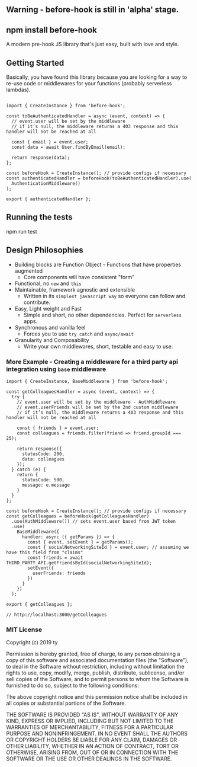## Warning - before-hook is still in 'alpha' stage.

## npm install before-hook

A modern pre-hook JS library that's just easy, built with love and style.

## Getting Started

Basically, you have found this library because you are looking for a way to re-use code or middlewares for your functions (probably serverless lambdas).

```

import { CreateInstance } from 'before-hook';

const toBeAuthenticatedHandler = async (event, context) => {
  // event.user will be set by the middleware
  // if it’s null, the middleware returns a 403 response and this handler will not be reached at all

  const { email } = event.user;
  const data = await User.findByEmail(email);

  return response(data);
};

const beforeHook = CreateInstance(); // provide configs if necessary
const authenticatedHandler = beforeHook(toBeAuthenticatedHandler).use(
  AuthenticationMiddleware()
);

export { authenticatedHandler };

```


## Running the tests

  npm run test

## Design Philosophies

  * Building blocks are Function Object - Functions that have properties augmented
    * Core components will have consistent "form"
  * Functional, no `new` and `this`
  * Maintainable, framework agnostic and extensible
    * Written in its `simplest javascript way` so everyone can follow and contribute.
  * Easy, Light weight and Fast
    * Simple and short, no other dependencies. Perfect for `serverless` apps.
  * Synchronous and vanilla feel
    * Forces you to use `try catch` and `async/await`
  * Granularity and Composability
    * Write your own middlewares, short, testable and easy to use.

### More Example - Creating a middleware for a third party api integration using `base` middleware

```
import { CreateInstance, BaseMiddleware } from 'before-hook';

const getColleaguesHandler = async (event, context) => {
  try {
    // event.user will be set by the middleware - AuthMiddleware
    // event.userFriends will be set by the 2nd custom middleware
    // if it’s null, the middleware returns a 403 response and this handler will not be reached at all

    const { friends } = event.user;
    const colleagues = friends.filter(friend => friend.groupId === 25);

    return response({
      statusCode: 200,
      data: colleagues
    });
  } catch (e) {
    return {
      statusCode: 500,
      message: e.message
    }
  }
};

const beforeHook = CreateInstance(); // provide configs if necessary
const getColleagues = beforeHook(getColleaguesHandler)
  .use(AuthMiddleware()) // sets event.user based from JWT token
  .use(
    BaseMiddleware({
      handler: async ({ getParams }) => {
        const { event, setEvent } = getParams();
        const { socialNetworkingSiteId } = event.user; // assuming we have this field from "claims"
        const friends = await THIRD_PARTY_API.getFriendsById(socialNetworkingSiteId);
        setEvent({
          userFriends: friends
        })
      }
    })
  );

export { getColleagues };

// http://localhost:3000/getColleagues
```

### MIT License

Copyright (c) 2019 ty

Permission is hereby granted, free of charge, to any person obtaining a copy
of this software and associated documentation files (the "Software"), to deal
in the Software without restriction, including without limitation the rights
to use, copy, modify, merge, publish, distribute, sublicense, and/or sell
copies of the Software, and to permit persons to whom the Software is
furnished to do so, subject to the following conditions:

The above copyright notice and this permission notice shall be included in all
copies or substantial portions of the Software.

THE SOFTWARE IS PROVIDED "AS IS", WITHOUT WARRANTY OF ANY KIND, EXPRESS OR
IMPLIED, INCLUDING BUT NOT LIMITED TO THE WARRANTIES OF MERCHANTABILITY,
FITNESS FOR A PARTICULAR PURPOSE AND NONINFRINGEMENT. IN NO EVENT SHALL THE
AUTHORS OR COPYRIGHT HOLDERS BE LIABLE FOR ANY CLAIM, DAMAGES OR OTHER
LIABILITY, WHETHER IN AN ACTION OF CONTRACT, TORT OR OTHERWISE, ARISING FROM,
OUT OF OR IN CONNECTION WITH THE SOFTWARE OR THE USE OR OTHER DEALINGS IN THE
SOFTWARE.